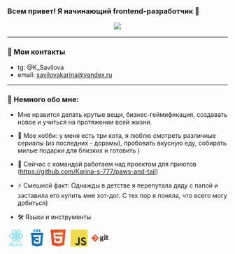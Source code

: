 ### Всем привет! Я начинающий frontend-разработчик 👋

<div id="header" align="center">
  <img src="https://media.giphy.com/media/OMm2lZaKWAl4na3kAn/giphy.gif" width="100"/>
</div>

---

### 🦁	Мои контакты

- tg: @K_Savilova
- email: savilovakarina@yandex.ru

---

### 💬 Немного обо мне: 
- Мне нравится делать крутые вещи, бизнес-геймификация, создавать новое и учиться на протяжении всей жизни.

- 🌱 Мое хобби: у меня есть три кота, я люблю смотреть различные сериалы (из последних - дорамы), пробовать вкусную еду, собирать милые подарки для близких и готовить )
- 🔭 Сейчас с командой работаем над проектом для приютов (https://github.com/Karina-s-777/paws-and-tail)
- ⚡ Смешной факт: Однажды в детстве я перепутала дяду с папой и заставила его купить мне хот-дог. С тех пор я поняла, что всего могу добиться)
- :hammer_and_wrench: Языки и инструменты

<div>
  <img src="https://github.com/devicons/devicon/blob/master/icons/react/react-original-wordmark.svg" title="React" alt="React" width="40" height="40"/>&nbsp;
  <img src="https://github.com/devicons/devicon/blob/master/icons/css3/css3-plain-wordmark.svg"  title="CSS3" alt="CSS" width="40" height="40"/>&nbsp;
  <img src="https://github.com/devicons/devicon/blob/master/icons/html5/html5-original.svg" title="HTML5" alt="HTML" width="40" height="40"/>&nbsp;
  <img src="https://github.com/devicons/devicon/blob/master/icons/javascript/javascript-original.svg" title="JavaScript" alt="JavaScript" width="40" height="40"/>&nbsp;
  <img src="https://github.com/devicons/devicon/blob/master/icons/git/git-original-wordmark.svg" title="Git" **alt="Git" width="40" height="40"/>
</div>

